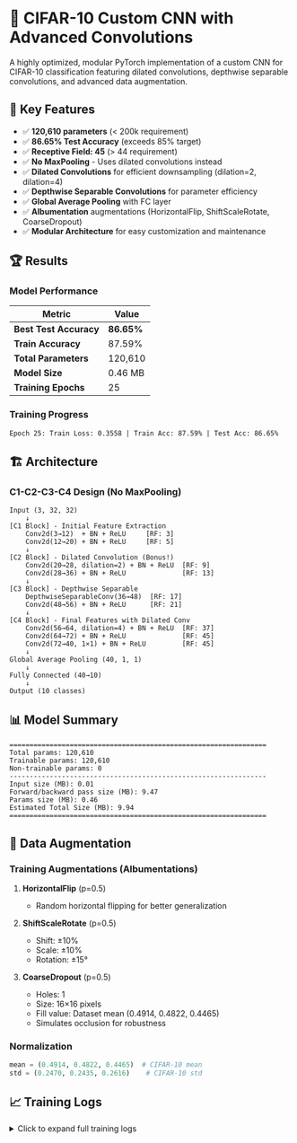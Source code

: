 # 🎯 CIFAR-10 Custom CNN with Advanced Convolutions

A highly optimized, modular PyTorch implementation of a custom CNN for CIFAR-10 classification featuring dilated convolutions, depthwise separable convolutions, and advanced data augmentation.

## 🌟 Key Features

- ✅ **120,610 parameters** (< 200k requirement)
- ✅ **86.65% Test Accuracy** (exceeds 85% target)
- ✅ **Receptive Field: 45** (> 44 requirement)
- ✅ **No MaxPooling** - Uses dilated convolutions instead
- ✅ **Dilated Convolutions** for efficient downsampling (dilation=2, dilation=4)
- ✅ **Depthwise Separable Convolutions** for parameter efficiency
- ✅ **Global Average Pooling** with FC layer
- ✅ **Albumentation** augmentations (HorizontalFlip, ShiftScaleRotate, CoarseDropout)
- ✅ **Modular Architecture** for easy customization and maintenance

## 🏆 Results

### Model Performance

| Metric | Value |
|--------|-------|
| **Best Test Accuracy** | **86.65%** |
| **Train Accuracy** | 87.59% |
| **Total Parameters** | 120,610 |
| **Model Size** | 0.46 MB |
| **Training Epochs** | 25 |

### Training Progress

```
Epoch 25: Train Loss: 0.3558 | Train Acc: 87.59% | Test Acc: 86.65%
```



## 🏗️ Architecture

### C1-C2-C3-C4 Design (No MaxPooling)

```
Input (3, 32, 32)
    ↓
[C1 Block] - Initial Feature Extraction
    Conv2d(3→12)  + BN + ReLU     [RF: 3]
    Conv2d(12→20) + BN + ReLU     [RF: 5]
    ↓
[C2 Block] - Dilated Convolution (Bonus!)
    Conv2d(20→28, dilation=2) + BN + ReLU  [RF: 9]
    Conv2d(28→36) + BN + ReLU              [RF: 13]
    ↓
[C3 Block] - Depthwise Separable
    DepthwiseSeparableConv(36→48)  [RF: 17]
    Conv2d(48→56) + BN + ReLU      [RF: 21]
    ↓
[C4 Block] - Final Features with Dilated Conv
    Conv2d(56→64, dilation=4) + BN + ReLU  [RF: 37]
    Conv2d(64→72) + BN + ReLU              [RF: 45]
    Conv2d(72→40, 1×1) + BN + ReLU         [RF: 45]
    ↓
Global Average Pooling (40, 1, 1)
    ↓
Fully Connected (40→10)
    ↓
Output (10 classes)
```

## 📊 Model Summary

```
================================================================
Total params: 120,610
Trainable params: 120,610
Non-trainable params: 0
----------------------------------------------------------------
Input size (MB): 0.01
Forward/backward pass size (MB): 9.47
Params size (MB): 0.46
Estimated Total Size (MB): 9.94
================================================================
```

## 🎨 Data Augmentation

### Training Augmentations (Albumentations)

1. **HorizontalFlip** (p=0.5)
   - Random horizontal flipping for better generalization

2. **ShiftScaleRotate** (p=0.5)
   - Shift: ±10%
   - Scale: ±10%
   - Rotation: ±15°

3. **CoarseDropout** (p=0.5)
   - Holes: 1
   - Size: 16×16 pixels
   - Fill value: Dataset mean (0.4914, 0.4822, 0.4465)
   - Simulates occlusion for robustness

### Normalization

```python
mean = (0.4914, 0.4822, 0.4465)  # CIFAR-10 mean
std = (0.2470, 0.2435, 0.2616)    # CIFAR-10 std
```

## 📈 Training Logs

<details>
<summary>Click to expand full training logs</summary>

```
Epoch:  1 | Train Loss: 1.7515 | Train Acc:  35.83% | Test Acc:  48.24%
Epoch:  2 | Train Loss: 1.3131 | Train Acc:  53.18% | Test Acc:  54.75%
Epoch:  3 | Train Loss: 1.0963 | Train Acc:  60.82% | Test Acc:  58.55%
Epoch:  5 | Train Loss: 0.8753 | Train Acc:  69.20% | Test Acc:  63.41%
Epoch:  7 | Train Loss: 0.7407 | Train Acc:  74.07% | Test Acc:  73.54%
Epoch:  9 | Train Loss: 0.6563 | Train Acc:  77.09% | Test Acc:  78.22%
Epoch: 13 | Train Loss: 0.5267 | Train Acc:  81.85% | Test Acc:  78.58%
Epoch: 15 | Train Loss: 0.4962 | Train Acc:  82.90% | Test Acc:  82.55%
Epoch: 17 | Train Loss: 0.4708 | Train Acc:  83.68% | Test Acc:  83.51%
Epoch: 20 | Train Loss: 0.4201 | Train Acc:  85.48% | Test Acc:  83.54%
Epoch: 22 | Train Loss: 0.3966 | Train Acc:  86.21% | Test Acc:  84.98%
Epoch: 25 | Train Loss: 0.3558 | Train Acc:  87.59% | Test Acc:  86.65% ✓
```

**⭐ Star this repo if you find it helpful!**

Made with ❤️ and PyTorch
